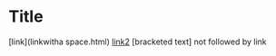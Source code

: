 # Title
[link](linkwitha space.html)
[link2](linkwithparensand[bracket].html)
[bracketed text] not followed by link
